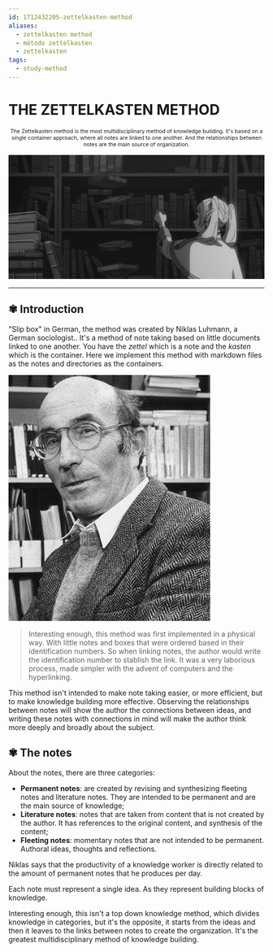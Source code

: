 ```yaml
---
id: 1712432205-zettelkasten-method
aliases:
  - zettelkasten method
  - método zettelkasten
  - zettelkasten
tags:
  - study-method
---
```


# THE ZETTELKASTEN METHOD

<span style="text-align: center; width: 100%; font-size: 0.75em">
    
The Zettelkasten method is the most multidisciplinary method of knowledge building. It's based on a single container approach, where all notes are linked to one another. And the relationships between notes are the main source of organization.

</span>

![anime-cover-library.png](../assets/from_notes/1712432205-zettelkasten-method-2024-04-06-16-37-18-anime-cover-library.png)

---

## ✾ Introduction

"Slip box" in German, the method was created by Niklas Luhmann, a German sociologist.. It's a method of note taking based on little documents linked to one another. You have the _zettel_ which is a note and the _kasten_ which is the container. Here we implement this method with markdown files as the notes and directories as the containers.

<img src="../assets/from_notes/1712432205-zettelkasten-method-2024-04-12-19-15-19-niklas-luhmann.png">

> Interesting enough, this method was first implemented in a physical way. With little notes and boxes that were ordered based in their identification numbers. So when linking notes, the author would write the identification number to stablish the link. It was a very laborious process, made simpler with the advent of computers and the hyperlinking.

This method isn't intended to make note taking easier, or more efficient, but to make knowledge building more effective. Observing the relationships between notes will show the author the connections between ideas, and writing these notes with connections in mind will make the author think more deeply and broadly about the subject.

## ✾ The notes

About the notes, there are three categories:

- **Permanent notes**: are created by revising and synthesizing fleeting notes and literature notes. They are intended to be permanent and are the main source of knowledge;
- **Literature notes**: notes that are taken from content that is not created by the author. It has references to the original content, and synthesis of the content;
- **Fleeting notes**: momentary notes that are not intended to be permanent. Authoral ideas, thoughts and reflections.

Niklas says that the productivity of a knowledge worker is directly related to the amount of permanent notes that he produces per day.

Each note must represent a single idea. As they represent building blocks of knowledge.

Interesting enough, this isn't a top down knowledge method, which divides knowledge in categories, but it's the opposite, it starts from the ideas and then it leaves to the links between notes to create the organization. It's the greatest multidisciplinary method of knowledge building.
